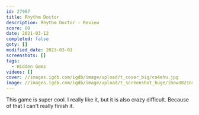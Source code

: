 ```yaml
---
id: 27907
title: Rhythm Doctor
description: Rhythm Doctor - Review
score: 80
date: 2021-03-12
completed: false
goty: []
modified_date: 2023-03-01
screenshots: []
tags:
  - Hidden Gems
videos: []
cover: //images.igdb.com/igdb/image/upload/t_cover_big/co4ehu.jpg
image: //images.igdb.com/igdb/image/upload/t_screenshot_huge/ihow38z1nsdx5zopblrh.jpg
---
```

This game is super cool. I really like it, but it is also crazy difficult. Because of that I can't really finish it.